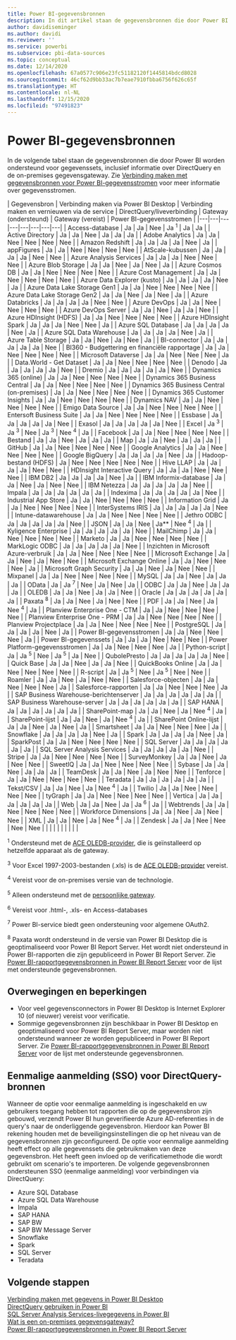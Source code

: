 ```yaml
---
title: Power BI-gegevensbronnen
description: In dit artikel staan de gegevensbronnen die door Power BI worden ondersteund, inclusief informatie over DirectQuery en de on-premises gegevensgateway.
author: davidiseminger
ms.author: davidi
ms.reviewer: ''
ms.service: powerbi
ms.subservice: pbi-data-sources
ms.topic: conceptual
ms.date: 12/14/2020
ms.openlocfilehash: 67a0577c906e23fc51182120f1445814bdcd8028
ms.sourcegitcommit: 46cf62d9bb33ac7b7eae7910fbba6756f626c65f
ms.translationtype: HT
ms.contentlocale: nl-NL
ms.lasthandoff: 12/15/2020
ms.locfileid: "97491823"
---
```

# <a name="power-bi-data-sources"></a>Power BI-gegevensbronnen

In de volgende tabel staan de gegevensbronnen die door Power BI worden ondersteund voor gegevenssets, inclusief informatie over DirectQuery en de on-premises gegevensgateway. Zie [Verbinding maken met gegevensbronnen voor Power BI-gegevensstromen](../transform-model/dataflows/dataflows-configure-consume.md) voor meer informatie over gegevensstromen.

| Gegevensbron | Verbinding maken via Power BI Desktop | Verbinding maken en vernieuwen via de service | DirectQuery/liveverbinding | Gateway (ondersteund) | Gateway (vereist) | Power BI-gegevensstromen |
|---|---|---|---|---|---|---|---|
| Access-database | Ja | Ja | Nee | Ja <sup>1</sup> | Ja | Ja |
| Active Directory | Ja | Ja | Nee | Ja | Ja | Ja |
| Adobe Analytics | Ja | Ja | Nee | Nee | Nee | Nee |
| Amazon Redshift | Ja | Ja | Ja | Ja | Nee | Ja |
| appFigures | Ja | Ja | Nee | Nee | Nee | Nee |
| AtScale-kubussen | Ja | Ja | Ja | Ja | Nee | Nee |
| Azure Analysis Services | Ja | Ja | Ja | Nee | Nee | Nee |
| Azure Blob Storage | Ja | Ja | Nee | Ja | Nee | Ja |
| Azure Cosmos DB | Ja | Ja | Nee | Nee | Nee | Nee |
| Azure Cost Management | Ja | Ja | Nee | Nee | Nee | Nee |
| Azure Data Explorer (kusto) | Ja | Ja | Ja | Ja | Nee | Ja |
| Azure Data Lake Storage Gen1 | Ja | Ja | Nee | Nee | Nee | Nee |
| Azure Data Lake Storage Gen2 | Ja | Ja | Nee | Ja | Nee | Ja |
| Azure Databricks | Ja | Ja | Ja | Ja | Nee | Nee |
| Azure DevOps | Ja | Ja | Nee | Nee | Nee | Nee |
| Azure DevOps Server | Ja | Ja | Nee | Ja | Ja | Nee |
| Azure HDInsight (HDFS) | Ja | Ja | Nee | Nee | Nee | Nee |
| Azure HDInsight Spark | Ja | Ja | Ja | Nee | Nee | Ja |
| Azure SQL Database | Ja | Ja | Ja | Ja | Nee | Ja |
| Azure SQL Data Warehouse | Ja | Ja | Ja | Ja | Nee | Ja |
| Azure Table Storage | Ja | Ja | Nee | Ja | Nee | Ja |
| BI-connector | Ja | Ja | Ja | Ja | Ja | Nee |
| BI360 - Budgettering en financiële rapportage | Ja | Ja | Nee | Nee | Nee | Nee |
| Microsoft Dataverse | Ja | Ja | Nee | Nee | Nee | Ja |
| Data.World - Get Dataset | Ja | Ja | Nee | Nee | Nee | Nee |
| Denodo | Ja | Ja | Ja | Ja | Ja | Nee |
| Dremio | Ja | Ja | Ja | Ja | Ja | Nee |
| Dynamics 365 (online) | Ja | Ja | Nee | Nee | Nee | Nee |
| Dynamics 365 Business Central | Ja | Ja | Nee | Nee | Nee | Nee |
| Dynamics 365 Business Central (on-premises) | Ja | Ja | Nee | Nee | Nee | Nee |
| Dynamics 365 Customer Insights | Ja | Ja | Nee | Nee | Nee | Nee |
| Dynamics NAV | Ja | Ja | Nee | Nee | Nee | Nee |
| Emigo Data Source | Ja | Ja | Nee | Nee | Nee | Nee |
| Entersoft Business Suite | Ja | Ja | Nee | Nee | Nee | Nee |
| Essbase | Ja | Ja | Ja | Ja | Ja | Nee |
| Exasol | Ja | Ja | Ja | Ja | Ja | Nee |
| Excel | Ja <sup>3</sup> | Ja <sup>3</sup> | Nee | Ja <sup>3</sup> | Nee <sup>4</sup> | Ja |
| Facebook | Ja | Ja | Nee | Nee | Nee | Nee |
| Bestand | Ja | Ja | Nee | Ja | Ja | Ja |
| Map | Ja | Ja | Nee | Ja | Ja | Ja |
| GitHub | Ja | Ja | Nee | Nee | Nee | Nee |
| Google Analytics | Ja | Ja | Nee | Nee | Nee | Nee |
| Google BigQuery | Ja | Ja | Ja | Ja | Nee | Ja |
| Hadoop-bestand (HDFS) | Ja | Nee | Nee | Nee | Nee | Nee |
| Hive LLAP | Ja | Ja | Ja | Ja | Nee | Nee |
| HDInsight Interactive Query | Ja | Ja | Ja | Nee | Nee | Nee |
| IBM DB2 | Ja | Ja | Ja | Ja | Nee | Ja |
| IBM Informix-database | Ja | Ja | Nee | Ja | Nee | Nee |
| IBM Netezza | Ja | Ja | Ja | Ja | Ja | Nee |
| Impala | Ja | Ja | Ja | Ja | Ja | Ja |
| Indexima | Ja | Ja | Ja | Ja | Ja | Nee |
| Industrial App Store | Ja | Ja | Nee | Nee | Nee | Nee |
| Information Grid | Ja | Ja | Nee | Nee | Nee | Nee |
| InterSystems IRIS | Ja | Ja | Ja | Ja | Ja | Nee |
| Intune-datawarehouse | Ja | Ja | Nee | Nee | Nee | Nee |
| Jethro ODBC | Ja | Ja | Ja | Ja | Ja | Nee |
| JSON | Ja | Ja | Nee | Ja** | Nee <sup>4</sup> | Ja |
| Kyligence Enterprise | Ja | Ja | Ja | Ja | Ja | Nee |
| MailChimp | Ja | Ja | Nee | Nee | Nee | Nee |
| Marketo | Ja | Ja | Nee | Nee | Nee | Nee |
| MarkLogic ODBC | Ja | Ja | Ja | Ja | Ja | Nee |
| Inzichten in Microsoft Azure-verbruik | Ja | Ja | Nee | Nee | Nee | Nee |
| Microsoft Exchange | Ja | Ja | Nee | Ja | Nee | Nee |
| Microsoft Exchange Online | Ja | Ja | Nee | Nee | Nee | Ja |
| Microsoft Graph Security | Ja | Ja | Nee | Ja | Nee | Nee |
| Mixpanel | Ja | Ja | Nee | Nee | Nee | Nee |
| MySQL | Ja | Ja | Nee | Ja | Ja | Ja |
| OData | Ja | Ja <sup>7</sup> | Nee | Ja | Nee | Ja |
| ODBC | Ja | Ja | Nee | Ja | Ja | Ja |
| OLEDB | Ja | Ja | Nee | Ja | Ja | Nee |
| Oracle | Ja | Ja | Ja | Ja | Ja | Ja |
| Paxata <sup>8</sup> | Ja | Ja | Nee | Ja | Nee | Nee |
| PDF | Ja | Ja | Nee | Ja | Nee <sup>4</sup> | Ja |
| Planview Enterprise One - CTM | Ja | Ja | Nee | Nee | Nee | Nee |
| Planview Enterprise One - PRM | Ja | Ja | Nee | Nee | Nee | Nee |
| Planview Projectplace | Ja | Ja | Nee | Nee | Nee | Nee |
| PostgreSQL | Ja | Ja | Ja | Ja | Nee | Ja |
| Power BI-gegevensstromen | Ja | Ja | Nee | Nee | Nee | Ja |
| Power BI-gegevenssets | Ja | Ja | Ja | Nee | Nee | Nee |
| Power Platform-gegevensstromen | Ja | Ja | Nee | Nee | Nee | Ja |
| Python-script | Ja | Ja <sup>5</sup> | Nee | Ja <sup>5</sup> | Ja | Nee |
| QubolePresto | Ja | Ja | Ja | Ja | Ja | Nee |
| Quick Base | Ja | Ja | Nee | Ja | Ja | Nee |
| QuickBooks Online | Ja | Ja | Nee | Nee | Nee | Nee |
| R-script | Ja | Ja <sup>5</sup> | Nee | Ja <sup>5</sup> | Nee | Nee |
| Roamler | Ja | Ja | Nee | Ja | Nee | Nee |
| Salesforce-objecten | Ja | Ja | Nee | Nee | Nee | Ja |
| Salesforce-rapporten | Ja | Ja | Nee | Nee | Nee | Ja |
| SAP Business Warehouse-berichtenserver | Ja | Ja | Ja | Ja | Ja | Ja |
| SAP Business Warehouse-server | Ja | Ja | Ja | Ja | Ja | Ja |
| SAP HANA | Ja | Ja | Ja | Ja | Ja | Ja |
| SharePoint-map | Ja | Ja | Nee | Ja | Nee <sup>4</sup> | Ja |
| SharePoint-lijst | Ja | Ja | Nee | Ja | Nee <sup>4</sup> | Ja |
| SharePoint Online-lijst | Ja | Ja | Nee | Ja | Nee | Ja |
| Smartsheet | Ja | Ja | Nee | Nee | Nee | Ja |
| Snowflake | Ja | Ja | Ja | Ja | Nee | Ja |
| Spark | Ja | Ja | Ja | Ja | Nee | Ja |
| SparkPost | Ja | Ja | Nee | Nee | Nee | Nee |
| SQL Server | Ja | Ja | Ja | Ja | Ja | Ja |
| SQL Server Analysis Services | Ja | Ja | Ja | Ja | Ja | Nee |
| Stripe | Ja | Ja | Nee | Nee | Nee | Nee |
| SurveyMonkey | Ja | Ja | Nee | Ja | Nee | Nee |
| SweetIQ | Ja | Ja | Nee | Nee | Nee | Nee |
| Sybase | Ja | Ja | Nee | Ja | Ja | Ja |
| TeamDesk | Ja | Ja | Nee | Ja | Nee | Nee |
| Tenforce | Ja | Ja | Nee | Nee | Nee | Nee |
| Teradata | Ja | Ja | Ja | Ja | Ja | Ja |
| Tekst/CSV | Ja | Ja | Nee | Ja | Nee <sup>4</sup> | Ja |
| Twilio | Ja | Ja | Nee | Nee | Nee | Nee |
| tyGraph | Ja | Ja | Nee | Nee | Nee | Nee |
| Vertica | Ja | Ja | Ja | Ja | Ja | Ja |
| Web | Ja | Ja | Nee | Ja | Ja <sup>6</sup> | Ja |
| Webtrends | Ja | Ja | Nee | Nee | Nee | Nee |
| Workforce Dimensions | Ja | Ja | Nee | Ja | Nee | Nee |
| XML | Ja | Ja | Nee | Ja | Nee <sup>4</sup> | Ja |
| Zendesk | Ja | Ja | Nee | Nee | Nee | Nee |
| | | | | | | | |

<sup>1</sup> Ondersteund met de [ACE OLEDB-provider](https://www.microsoft.com/download/details.aspx?id=54920), die is geïnstalleerd op hetzelfde apparaat als de gateway.

<sup>3</sup> Voor Excel 1997-2003-bestanden (.xls) is de [ACE OLEDB-provider](https://www.microsoft.com/download/details.aspx?id=54920) vereist.

<sup>4</sup> Vereist voor de on-premises versie van de technologie.

<sup>5</sup> Alleen ondersteund met de [persoonlijke gateway](service-gateway-personal-mode.md).

<sup>6</sup> Vereist voor .html-, .xls- en Access-databases

<sup>7</sup> Power BI-service biedt geen ondersteuning voor algemene OAuth2.

<sup>8</sup> Paxata wordt ondersteund in de versie van Power BI Desktop die is geoptimaliseerd voor Power BI Report Server. Het wordt niet ondersteund in Power BI-rapporten die zijn gepubliceerd in Power BI Report Server. Zie [Power BI-rapportgegevensbronnen in Power BI Report Server](../report-server/data-sources.md) voor de lijst met ondersteunde gegevensbronnen.

## <a name="considerations-and-limitations"></a>Overwegingen en beperkingen

- Voor veel gegevensconnectors in Power BI Desktop is Internet Explorer 10 (of nieuwer) vereist voor verificatie. 
- Sommige gegevensbronnen zijn beschikbaar in Power BI Desktop en geoptimaliseerd voor Power BI Report Server, maar worden niet ondersteund wanneer ze worden gepubliceerd in Power BI Report Server. Zie [Power BI-rapportgegevensbronnen in Power BI Report Server](../report-server/data-sources.md) voor de lijst met ondersteunde gegevensbronnen.

## <a name="single-sign-on-sso-for-directquery-sources"></a>Eenmalige aanmelding (SSO) voor DirectQuery-bronnen

Wanneer de optie voor eenmalige aanmelding is ingeschakeld en uw gebruikers toegang hebben tot rapporten die op de gegevensbron zijn gebouwd, verzendt Power BI hun geverifieerde Azure AD-referenties in de query's naar de onderliggende gegevensbron. Hierdoor kan Power BI rekening houden met de beveiligingsinstellingen die op het niveau van de gegevensbronnen zijn geconfigureerd.
De optie voor eenmalige aanmelding heeft effect op alle gegevenssets die gebruikmaken van deze gegevensbron. Het heeft geen invloed op de verificatiemethode die wordt gebruikt om scenario's te importeren. De volgende gegevensbronnen ondersteunen SSO (eenmalige aanmelding) voor verbindingen via DirectQuery:

- Azure SQL Database
- Azure SQL Data Warehouse
- Impala
- SAP HANA
- SAP BW
- SAP BW Message Server
- Snowflake
- Spark
- SQL Server
- Teradata

## <a name="next-steps"></a>Volgende stappen

[Verbinding maken met gegevens in Power BI Desktop](desktop-quickstart-connect-to-data.md)  
[DirectQuery gebruiken in Power BI](desktop-directquery-about.md)  
[SQL Server Analysis Services-livegegevens in Power BI](sql-server-analysis-services-tabular-data.md)  
[Wat is een on-premises gegevensgateway?](service-gateway-onprem.md)  
[Power BI-rapportgegevensbronnen in Power BI Report Server](../report-server/data-sources.md)
